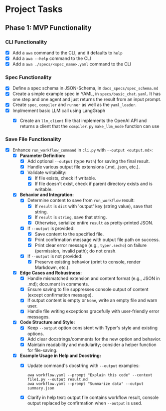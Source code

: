 # Project Tasks

## Phase 1: MVP Functionality

### CLI Functionality
- [x] Add a `awa` command to the CLI, and it defaults to `help`
- [x] Add a `awa --help` command to the CLI
- [x] Add a `awa ./specs/<spec_name>.yaml` command to the CLI

### Spec Functionality
- [x] Define a spec schema in JSON-Schema, in `docs_specs/spec_schema.md`
- [x] Create a simple example spec in YAML, in `specs/basic_chat.yaml`. It has one step and one agent and just returns the result from an input prompt.
- [x] Create `spec`, `compiler` and `runner` as well as the `yaml_loader`.
- [x] Implmement basic LLM call using LangGraph
  - [x] Create an `llm_client` file that implements the OpenAI API and returns a client that the `compiler.py` `make_llm_node` function can use


### Save File Functionality
- [x] Enhance `run_workflow_command` in `cli.py` with `--output <output.md>`:
  - [x] **Parameter Definition:**
    - [x] Add optional `--output` (type `Path`) for saving the final result.
    - [x] Handle various output file extensions (.md, .json, etc.).
    - [x] Validate writability:
      - [x] If file exists, check if writable.
      - [x] If file doesn't exist, check if parent directory exists and is writable.
  - [x] **Behavior and Integration:**
    - [x] Determine content to save from `run_workflow` result:
      - [x] If `result` is `dict` with 'output' key (string value), save that string.
      - [x] If `result` is `string`, save that string.
      - [x] Otherwise, serialize entire `result` as pretty-printed JSON.
    - [x] If `--output` is provided:
      - [x] Save content to the specified file.
      - [x] Print confirmation message with output file path on success.
      - [x] Print clear error message (e.g., `typer.secho`) on failure (permission, invalid path); do not crash.
    - [x] If `--output` is not provided:
      - [x] Preserve existing behavior (print to console, render Markdown, etc.).
  - [x] **Edge Cases and Robustness:**
    - [x] Handle mismatched extension and content format (e.g., JSON in .md); document in comments.
    - [x] Ensure saving to file suppresses console output of content (except confirmation message).
    - [x] If output content is empty or `None`, write an empty file and warn user.
    - [x] Handle file writing exceptions gracefully with user-friendly error messages.
  - [x] **Code Structure and Style:**
    - [x] Keep `--output` option consistent with Typer's style and existing options.
    - [x] Add clear docstrings/comments for the new option and behavior.
    - [x] Maintain readability and modularity; consider a helper function for file-saving.
  - [x] **Example Usage in Help and Docstring:**
    - [x] Update command's docstring with `--output` examples:
      ```
      awa workflow.yaml --prompt "Explain this code" --context file1.py --output result.md
      awa workflow.yaml --prompt "Summarize data" --output summary.json
      ```
    - [x] Clarify in help text: output file contains workflow result, console output replaced by confirmation when `--output` is used.


